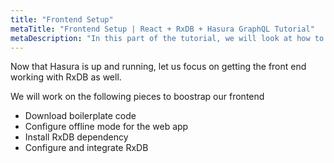 ```yaml
---
title: "Frontend Setup"
metaTitle: "Frontend Setup | React + RxDB + Hasura GraphQL Tutorial"
metaDescription: "In this part of the tutorial, we will look at how to setup frontend for the integration"
---
```


Now that Hasura is up and running, let us focus on getting the front end working with RxDB as well.

We will work on the following pieces to boostrap our frontend

- Download boilerplate code
- Configure offline mode for the web app
- Install RxDB dependency
- Configure and integrate RxDB